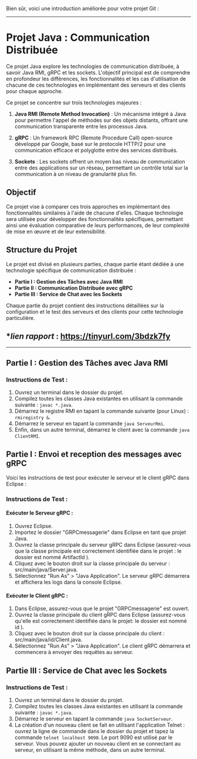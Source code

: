 Bien sûr, voici une introduction améliorée pour votre projet Git :

---

# Projet Java : Communication Distribuée

Ce projet Java explore les technologies de communication distribuée, à savoir Java RMI, gRPC et les sockets. L'objectif principal est de comprendre en profondeur les différences, les fonctionnalités et les cas d'utilisation de chacune de ces technologies en implémentant des serveurs et des clients pour chaque approche.

Ce projet se concentre sur trois technologies majeures :

1. **Java RMI (Remote Method Invocation)** : Un mécanisme intégré à Java pour permettre l'appel de méthodes sur des objets distants, offrant une communication transparente entre les processus Java.
2. **gRPC** : Un framework RPC (Remote Procedure Call) open-source développé par Google, basé sur le protocole HTTP/2 pour une communication efficace et polyglotte entre des services distribués.

3. **Sockets** : Les sockets offrent un moyen bas niveau de communication entre des applications sur un réseau, permettant un contrôle total sur la communication à un niveau de granularité plus fin.

## Objectif

Ce projet vise à comparer ces trois approches en implémentant des fonctionnalités similaires à l'aide de chacune d'elles. Chaque technologie sera utilisée pour développer des fonctionnalités spécifiques, permettant ainsi une évaluation comparative de leurs performances, de leur complexité de mise en œuvre et de leur extensibilité.

## Structure du Projet

Le projet est divisé en plusieurs parties, chaque partie étant dédiée à une technologie spécifique de communication distribuée :

- **Partie I : Gestion des Tâches avec Java RMI**
- **Partie II : Communication Distribuée avec gRPC**
- **Partie III : Service de Chat avec les Sockets**

Chaque partie du projet contient des instructions détaillées sur la configuration et le test des serveurs et des clients pour cette technologie particulière.
## \*_lien rapport_ : https://tinyurl.com/3bdzk7fy

---

## Partie I : Gestion des Tâches avec Java RMI

### Instructions de Test :

1. Ouvrez un terminal dans le dossier du projet.
2. Compilez toutes les classes Java existantes en utilisant la commande suivante : `javac *.java`.
3. Démarrez le registre RMI en tapant la commande suivante (pour Linux) : `rmiregistry &`.
4. Démarrez le serveur en tapant la commande `java ServeurRmi`.
5. Enfin, dans un autre terminal, démarrez le client avec la commande `java ClientRMI`.

## Partie I : Envoi et reception des messages avec gRPC

Voici les instructions de test pour exécuter le serveur et le client gRPC dans Eclipse :

### Instructions de Test :

#### Exécuter le Serveur gRPC :

1. Ouvrez Eclipse.
2. Importez le dossier "GRPCmessagerie" dans Eclipse en tant que projet Java.
3. Ouvrez la classe principale du serveur gRPC dans Eclipse (assurez-vous que la classe principale est correctement identifiée dans le projet : le dossier est nommé ArtifactId ).
4. Cliquez avec le bouton droit sur la classe principale du serveur : src/main/java/Server.java.
5. Sélectionnez "Run As" > "Java Application".
   Le serveur gRPC démarrera et affichera les logs dans la console Eclipse.

#### Exécuter le Client gRPC :

1. Dans Eclipse, assurez-vous que le projet "GRPCmessagerie" est ouvert.
2. Ouvrez la classe principale du client gRPC dans Eclipse (assurez-vous qu'elle est correctement identifiée dans le projet: le dossier est nommé id ).
3. Cliquez avec le bouton droit sur la classe principale du client : src/main/java/id/Client.java.
4. Sélectionnez "Run As" > "Java Application".
   Le client gRPC démarrera et commencera à envoyer des requêtes au serveur.

## Partie III : Service de Chat avec les Sockets

### Instructions de Test :

1. Ouvrez un terminal dans le dossier du projet.
2. Compilez toutes les classes Java existantes en utilisant la commande suivante : `javac *.java`.
3. Démarrez le serveur en tapant la commande `java SocketServeur`.
4. La création d'un nouveau client se fait en utilisant l'application Telnet : ouvrez la ligne de commande dans le dossier du projet et tapez la commande `telnet localhost 9090`. Le port 9090 est utilisé par le serveur. Vous pouvez ajouter un nouveau client en se connectant au serveur, en utilisant la même méthode, dans un autre terminal.
